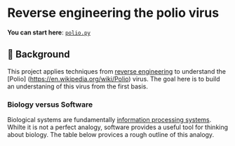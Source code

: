 # Reverse engineering the polio virus

**You can start here**: [`polio.py`](polio.py)

## :thought_balloon: Background
This project applies techniques from [reverse engineering](https://en.wikipedia.org/wiki/Information_processor) to understand the [Polio]
(https://en.wikipedia.org/wiki/Polio) virus. The goal here is to build an understaning of this virus from the first basis.

### Biology versus Software
Biological systems are fundamentally [information processing systems](https://en.wikipedia.org/wiki/Information_processor). Whilte it is not a perfect analogy, software provides a useful tool for thinking about biology. The table below provices a rough outline of this analogy.
